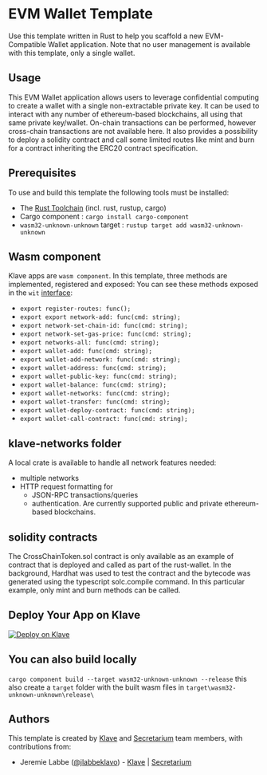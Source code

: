 # EVM Wallet Template
Use this template written in Rust to help you scaffold a new EVM-Compatible Wallet application.
Note that no user management is available with this template, only a single wallet.

## Usage
This EVM Wallet application allows users to leverage confidential computing to create a wallet 
with a single non-extractable private key. It can be used to interact with any number of ethereum-based blockchains, all using that same private key/wallet.
On-chain transactions can be performed, however cross-chain transactions are not available here.
It also provides a possibility to deploy a solidity contract and call some limited routes like mint and burn for a contract inheriting the ERC20 contract specification.

## Prerequisites
To use and build this template the following tools must be installed:
- The [Rust Toolchain](https://www.rust-lang.org/tools/install) (incl. rust, rustup, cargo)
- Cargo component : `cargo install cargo-component`
- `wasm32-unknown-unknown` target : `rustup target add wasm32-unknown-unknown`

## Wasm component
Klave apps are `wasm component`.
In this template, three methods are implemented, registered and exposed: 
You can see these methods exposed in the `wit` [interface](https://github.com/klave-network/rust-wallet/blob/master/apps/rust-wallet/wit/world.wit):
- `export register-routes: func();`
- `export export network-add: func(cmd: string);`
- `export network-set-chain-id: func(cmd: string);`
- `export network-set-gas-price: func(cmd: string);`
- `export networks-all: func(cmd: string);`
- `export wallet-add: func(cmd: string);`
- `export wallet-add-network: func(cmd: string);`
- `export wallet-address: func(cmd: string);`
- `export wallet-public-key: func(cmd: string);`
- `export wallet-balance: func(cmd: string);`
- `export wallet-networks: func(cmd: string);`
- `export wallet-transfer: func(cmd: string); `
- `export wallet-deploy-contract: func(cmd: string);`
- `export wallet-call-contract: func(cmd: string);`

## klave-networks folder
A local crate is available to handle all network features needed:
- multiple networks
- HTTP request formatting for 
  - JSON-RPC transactions/queries
  - authentication. 
Are currently supported public and private ethereum-based blockchains.

## solidity contracts
The CrossChainToken.sol contract is only available as an example of contract that is deployed and called as part of the rust-wallet.
In the background, Hardhat was used to test the contract and the bytecode was generated using the typescript solc.compile command.
In this particular example, only mint and burn methods can be called.

## Deploy Your App on Klave
[![Deploy on Klave](https://klave.com/images/deploy-on-klave.svg)](https://app.klave.com/login)

## You can also build locally
`cargo component build --target wasm32-unknown-unknown --release`
this also create a `target` folder with the built wasm files in  `target\wasm32-unknown-unknown\release\`

## Authors
This template is created by [Klave](https://klave.com) and [Secretarium](https://secretarium.com) team members, with contributions from:

- Jeremie Labbe ([@jlabbeklavo](https://github.com/jlabbeKlavo)) - [Klave](https://klave.com) | [Secretarium](https://secretarium.com)
